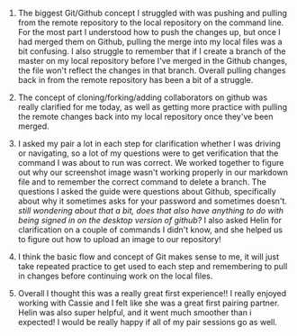 1. The biggest Git/Github concept I struggled with was pushing and pulling from the remote repository to the local repository on the command line. For the most part I understood how to push the changes up, but once I had merged them on Github, pulling the merge into my local files was a bit confusing. I also struggle to remember that if I create a branch of the master on my local repository before I've merged in the Github changes, the file won't reflect the changes in that branch. Overall pulling changes back in from the remote repository has been a bit of a struggle. 

2. The concept of cloning/forking/adding collaborators on github was really clarified for me today, as well as getting more practice with pulling the remote changes back into my local repository once they've been merged. 

3. I asked my pair a lot in each step for clarification whether I was driving or navigating, so a lot of my questions were to get verification that the command I was about to run was correct. We worked together to figure out why our screenshot image wasn't working properly in our markdown file and to remember the correct command to delete a branch. The questions I asked the guide were questions about Github, specifically about why it sometimes asks for your password and sometimes doesn't. _still wondering about that a bit, does that also have anything to do with being signed in on the desktop version of github?_ I also asked Helin for clarification on a couple of commands I didn't know, and she helped us to figure out how to upload an image to our repository!

4. I think the basic flow and concept of Git makes sense to me, it will just take repeated practice to get used to each step and remembering to pull in changes before continuing work on the local files. 

5. Overall I thought this was a really great first experience!! I really enjoyed working with Cassie and I felt like she was a great first pairing partner. Helin was also super helpful, and it went much smoother than i expected! I would be really happy if all of my pair sessions go as well.
